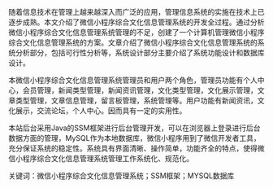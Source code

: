 
随着信息技术在管理上越来越深入而广泛的应用，管理信息系统的实施在技术上已逐步成熟。本文介绍了微信小程序综合文化信息管理系统的开发全过程。通过分析微信小程序综合文化信息管理系统管理的不足，创建了一个计算机管理微信小程序综合文化信息管理系统的方案。文章介绍了微信小程序综合文化信息管理系统的系统分析部分，包括可行性分析等，系统设计部分主要介绍了系统功能设计和数据库设计。

本微信小程序综合文化信息管理系统管理员和用户两个角色，管理员功能有个人中心，会员管理，新闻类型管理，新闻资讯管理，文化类型管理，文化展示管理，文章类型管理，文章信息管理，留言板管理，系统管理等。用户功能有新闻资讯，文化展示，交流论坛，个人中心。因而具有一定的实用性。

本站后台采用Java的SSM框架进行后台管理开发，可以在浏览器上登录进行后台数据方面的管理，MySQL作为本地数据库，微信小程序用到了微信开发者工具，充分保证系统的稳定性。系统具有界面清晰、操作简单，功能齐全的特点，使得微信小程序综合文化信息管理系统管理工作系统化、规范化。

关键词：微信小程序综合文化信息管理系统；SSM框架；MYSQL数据库
